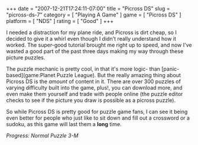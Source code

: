 +++
date = "2007-12-21T17:24:11-07:00"
title = "Picross DS"
slug = "picross-ds-7"
category = [ "Playing A Game" ]
game = [ "Picross DS" ]
platform = [ "NDS" ]
rating = [ "Good" ]
+++

I needed a distraction for my plane ride, and Picross is dirt cheap, so I decided to give it a whirl even though I didn't really understand how it worked.  The super-good tutorial brought me right up to speed, and now I've wasted a good part of the past three days making my way through these picture puzzles.

The puzzle mechanic is pretty cool, in that it's more logic- than [panic-based](game:Planet Puzzle League).  But the really amazing thing about Picross DS is the <i>amount</i> of content in it.  There are over 300 puzzles of varying difficulty built into the game, plus!, you can download more, and even make them yourself and trade with people online (the puzzle editor checks to see if the picture you draw is possible as a picross puzzle).

So while Picross DS is pretty good for puzzle game fans, I can see it being even better for people who just like to sit down and fill out a crossword or a sudoku, as this game will last them a <b>long</b> time.

<i>Progress: Normal Puzzle 3-M</i>